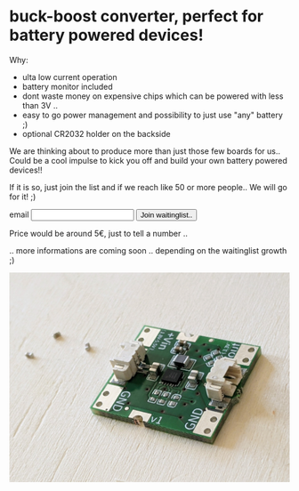 # buck-boost converter, perfect for battery powered devices!

Why:

- ulta low current operation
- battery monitor included
- dont waste money on expensive chips which can be powered with less than 3V ..
- easy to go power management and possibility to just use "any" battery ;)
- optional CR2032 holder on the backside

We are thinking about to produce more than just those few boards for us..
Could be a cool impulse to kick you off and build your own battery powered devices!!

If it is so, just join the list and if we reach like 50 or more people.. We will go for it! ;)

<p>
   <label for="waitinglist_emailinput">email</label>
   <input id="waitinglist_emailinput" type="text" />
   <button
   class="cta__button"
   id="join_waitinglist"
   onClick="joinWatchlist('rp605_start', 'rp605')">
   Join waitinglist..
   </button>
</p>

Price would be around 5€, just to tell a number ..

.. more informations are coming soon .. depending on the waitinglist growth ;)

![rp605 board](../images/rp605_board.jpg)
